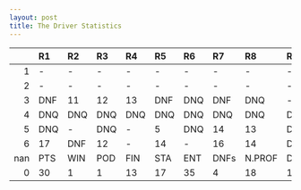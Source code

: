 ```yaml
---
layout: post 
title: The Driver Statistics
--- 
```


|     | R1   | R2   | R3   | R4   | R5   | R6   | R7   | R8     | R9   | R10   | R11   | R12   | Points   | Pos   |
|----:|:-----|:-----|:-----|:-----|:-----|:-----|:-----|:-------|:-----|:------|:------|:------|:---------|:------|
|   1 | -    | -    | -    | -    | -    | -    | -    | -      | -    | -     | -     | -     | nan      | nan   |
|   2 | -    | -    | -    | -    | -    | -    | -    | -      | -    | -     | -     | -     | nan      | nan   |
|   3 | DNF  | 11   | 12   | 13   | DNF  | DNQ  | DNF  | DNQ    | -    | -     | -     | -     | 4.0      | 23.0  |
|   4 | DNQ  | DNQ  | DNQ  | DNQ  | DNQ  | DNQ  | DNQ  | DNQ    | DNQ  | DNQ   | DNQ   | -     | 60.0     | 8.0   |
|   5 | DNQ  | -    | DNQ  | -    | 5    | DNQ  | 14   | 13     | DNQ  | -     | 1     | 10    | 42.0     | 12.0  |
|   6 | 17   | DNF  | 12   | -    | 14   | -    | 16   | 14     | DNQ  | nan   | nan   | nan   | 20.0     | 16.0  |
| nan | PTS  | WIN  | POD  | FIN  | STA  | ENT  | DNFs | N.PROF | DNQ  | %FIN  | PPR   | BST   | CHA      | RNK   |
|   0 | 30   | 1    | 1    | 13   | 17   | 35   | 4    | 18     | 18   | 76.47 | 0.86  | 1     | 0.0      | 35.0  |